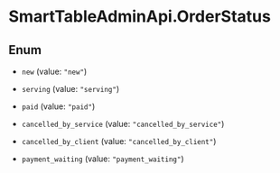 # SmartTableAdminApi.OrderStatus

## Enum


* `new` (value: `"new"`)

* `serving` (value: `"serving"`)

* `paid` (value: `"paid"`)

* `cancelled_by_service` (value: `"cancelled_by_service"`)

* `cancelled_by_client` (value: `"cancelled_by_client"`)

* `payment_waiting` (value: `"payment_waiting"`)



